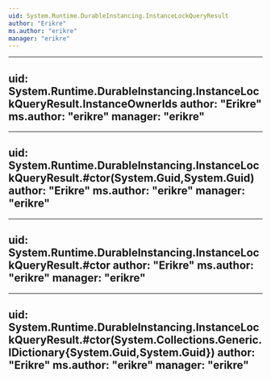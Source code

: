 ```yaml
---
uid: System.Runtime.DurableInstancing.InstanceLockQueryResult
author: "Erikre"
ms.author: "erikre"
manager: "erikre"
---
```


---
uid: System.Runtime.DurableInstancing.InstanceLockQueryResult.InstanceOwnerIds
author: "Erikre"
ms.author: "erikre"
manager: "erikre"
---

---
uid: System.Runtime.DurableInstancing.InstanceLockQueryResult.#ctor(System.Guid,System.Guid)
author: "Erikre"
ms.author: "erikre"
manager: "erikre"
---

---
uid: System.Runtime.DurableInstancing.InstanceLockQueryResult.#ctor
author: "Erikre"
ms.author: "erikre"
manager: "erikre"
---

---
uid: System.Runtime.DurableInstancing.InstanceLockQueryResult.#ctor(System.Collections.Generic.IDictionary{System.Guid,System.Guid})
author: "Erikre"
ms.author: "erikre"
manager: "erikre"
---
